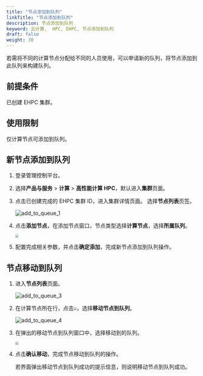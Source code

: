 ```yaml
---
title: "节点添加到队列"
linkTitle: "节点添加到队列"
description: 节点添加到队列
keyword: 云计算,  HPC, EHPC, 节点添加到队列
draft: false
weight: 30
---
```


若需将不同的计算节点分配给不同的人员使用，可以申请新的队列，将节点添加到此队列来构建队列。

## 前提条件

已创建 EHPC 集群。

## 使用限制

仅计算节点可添加到队列。

## 新节点添加到队列

1. 登录管理控制平台。

2. 选择**产品与服务** > **计算** > **高性能计算 HPC**，默认进入**集群**页面。

3. 点击已创建完成的 EHPC 集群 ID，进入集群详情页面。 选择**节点列表**页签。

   ![add_to_queue_1](../../../_images/add_to_queue_1.png)

4. 点击**添加节点**，在添加节点窗口，节点类型选择**计算节点**，选择**所属队列**。

   <img src="../../../_images/add_to_queue_2.png" style="zoom:50%;" />

5. 配置完成相关参数，并点击**确定添加**，完成新节点添加到队列操作。

## 节点移动到队列

1. 进入**节点列表**页面。

   ![add_to_queue_3](../../../_images/add_to_queue_3.png)

2. 在计算节点所在行，点击<img src="../../../_images/more_operation.png" style="zoom:50%;" />，选择**移动节点到队列**。

   ![add_to_queue_4](../../../_images/add_to_queue_4.png)

3. 在弹出的移动节点到队列窗口中，选择移动到的队列。

   <img src="../../../_images/add_to_queue_5.png" style="zoom:50%;" />

4. 点击**确认移动**，完成节点移动到队列的操作。

   若界面弹出移动节点到队列成功的提示信息，则说明移动节点到队列成功。
